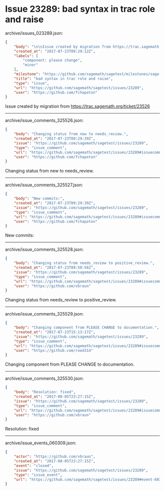 # Issue 23289: bad syntax in trac role and raise

archive/issues_023289.json:
```json
{
    "body": "\n\nIssue created by migration from https://trac.sagemath.org/ticket/23526\n\n",
    "created_at": "2017-07-23T09:29:12Z",
    "labels": [
        "component: please change",
        "minor"
    ],
    "milestone": "https://github.com/sagemath/sagetest/milestones/sage-8.1",
    "title": "bad syntax in trac role and raise",
    "type": "issue",
    "url": "https://github.com/sagemath/sagetest/issues/23289",
    "user": "https://github.com/fchapoton"
}
```


Issue created by migration from https://trac.sagemath.org/ticket/23526





---

archive/issue_comments_325526.json:
```json
{
    "body": "Changing status from new to needs_review.",
    "created_at": "2017-07-23T09:29:39Z",
    "issue": "https://github.com/sagemath/sagetest/issues/23289",
    "type": "issue_comment",
    "url": "https://github.com/sagemath/sagetest/issues/23289#issuecomment-325526",
    "user": "https://github.com/fchapoton"
}
```

Changing status from new to needs_review.



---

archive/issue_comments_325527.json:
```json
{
    "body": "New commits:",
    "created_at": "2017-07-23T09:29:39Z",
    "issue": "https://github.com/sagemath/sagetest/issues/23289",
    "type": "issue_comment",
    "url": "https://github.com/sagemath/sagetest/issues/23289#issuecomment-325527",
    "user": "https://github.com/fchapoton"
}
```

New commits:



---

archive/issue_comments_325528.json:
```json
{
    "body": "Changing status from needs_review to positive_review.",
    "created_at": "2017-07-23T09:50:56Z",
    "issue": "https://github.com/sagemath/sagetest/issues/23289",
    "type": "issue_comment",
    "url": "https://github.com/sagemath/sagetest/issues/23289#issuecomment-325528",
    "user": "https://github.com/vbraun"
}
```

Changing status from needs_review to positive_review.



---

archive/issue_comments_325529.json:
```json
{
    "body": "Changing component from PLEASE CHANGE to documentation.",
    "created_at": "2017-07-23T15:13:17Z",
    "issue": "https://github.com/sagemath/sagetest/issues/23289",
    "type": "issue_comment",
    "url": "https://github.com/sagemath/sagetest/issues/23289#issuecomment-325529",
    "user": "https://github.com/roed314"
}
```

Changing component from PLEASE CHANGE to documentation.



---

archive/issue_comments_325530.json:
```json
{
    "body": "Resolution: fixed",
    "created_at": "2017-08-05T23:27:15Z",
    "issue": "https://github.com/sagemath/sagetest/issues/23289",
    "type": "issue_comment",
    "url": "https://github.com/sagemath/sagetest/issues/23289#issuecomment-325530",
    "user": "https://github.com/vbraun"
}
```

Resolution: fixed



---

archive/issue_events_060309.json:
```json
{
    "actor": "https://github.com/vbraun",
    "created_at": "2017-08-05T23:27:15Z",
    "event": "closed",
    "issue": "https://github.com/sagemath/sagetest/issues/23289",
    "type": "issue_event",
    "url": "https://github.com/sagemath/sagetest/issues/23289#event-60309"
}
```
